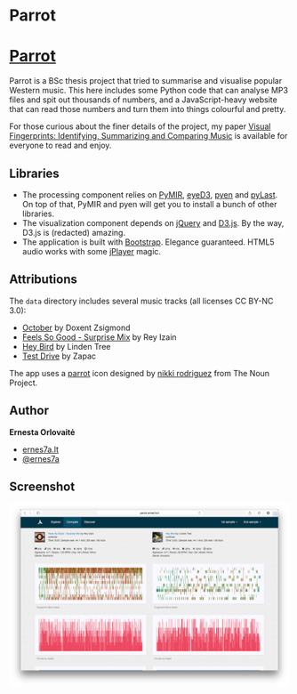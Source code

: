 # Parrot
# [Parrot](http://parrot.ernes7a.lt)

Parrot is a BSc thesis project that tried to summarise and visualise popular Western music. This here includes some Python code that can analyse MP3 files and spit out thousands of numbers, and a JavaScript-heavy website that can read those numbers and turn them into things colourful and pretty.

For those curious about the finer details of the project, my paper [Visual Fingerprints: Identifying, Summarizing and Comparing Music](http://papers.ssrn.com/sol3/papers.cfm?abstract_id=2373133) is available for everyone to read and enjoy.

## Libraries
+ The processing component relies on [PyMIR](https://github.com/jsawruk/pymir), [eyeD3](http://eyed3.nicfit.net/), [pyen](https://github.com/plamere/pyen) and [pyLast](https://code.google.com/p/pylast/). On top of that, PyMIR and pyen will get you to install a bunch of other libraries.
+ The visualization component depends on [jQuery](http://jquery.com/) and [D3.js](http://d3js.org/). By the way, D3.js is (redacted) amazing.
+ The application is built with [Bootstrap](http://getbootstrap.com/). Elegance guaranteed. HTML5 audio works with some [jPlayer](http://jplayer.org/) magic.

## Attributions
The `data` directory includes several music tracks (all licenses CC BY-NC 3.0):

+ [October](http://ccmixter.org/files/doxent/43635) by Doxent Zsigmond
+ [Feels So Good - Surprise Mix](http://ccmixter.org/files/Rey_Izain/43892) by Rey Izain
+ [Hey Bird](http://ccmixter.org/files/Michael_Lindentree/43826) by Linden Tree
+ [Test Drive](http://ccmixter.org/files/Zapac/26047) by Zapac

The app uses a [parrot](http://thenounproject.com/noun/parrot/#icon-No8601) icon designed by [nikki rodriguez](http://thenounproject.com/nrodriguezlima) from The Noun Project.

## Author
**Ernesta Orlovaitė**

+ [ernes7a.lt](http://ernes7a.lt)
+ [@ernes7a](http://twitter.com/ernes7a)

## Screenshot
 ![Parrot](screen.png)

